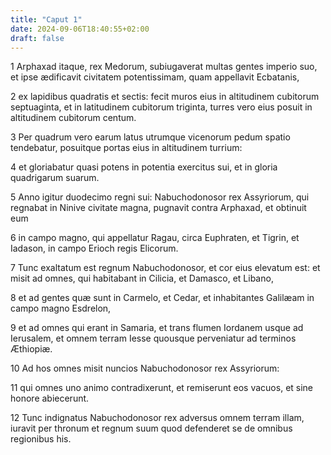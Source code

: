 ```yaml
---
title: "Caput 1"
date: 2024-09-06T18:40:55+02:00
draft: false
---
```




1 Arphaxad itaque, rex Medorum, subiugaverat multas gentes imperio suo, et ipse ædificavit civitatem potentissimam, quam appellavit Ecbatanis,

2 ex lapidibus quadratis et sectis: fecit muros eius in altitudinem cubitorum septuaginta, et in latitudinem cubitorum triginta, turres vero eius posuit in altitudinem cubitorum centum.

3 Per quadrum vero earum latus utrumque vicenorum pedum spatio tendebatur, posuitque portas eius in altitudinem turrium:

4 et gloriabatur quasi potens in potentia exercitus sui, et in gloria quadrigarum suarum.

5 Anno igitur duodecimo regni sui: Nabuchodonosor rex Assyriorum, qui regnabat in Ninive civitate magna, pugnavit contra Arphaxad, et obtinuit eum

6 in campo magno, qui appellatur Ragau, circa Euphraten, et Tigrin, et Iadason, in campo Erioch regis Elicorum.

7 Tunc exaltatum est regnum Nabuchodonosor, et cor eius elevatum est: et misit ad omnes, qui habitabant in Cilicia, et Damasco, et Libano,

8 et ad gentes quæ sunt in Carmelo, et Cedar, et inhabitantes Galilæam in campo magno Esdrelon,

9 et ad omnes qui erant in Samaria, et trans flumen Iordanem usque ad Ierusalem, et omnem terram Iesse quousque perveniatur ad terminos Æthiopiæ.

10 Ad hos omnes misit nuncios Nabuchodonosor rex Assyriorum:

11 qui omnes uno animo contradixerunt, et remiserunt eos vacuos, et sine honore abiecerunt.

12 Tunc indignatus Nabuchodonosor rex adversus omnem terram illam, iuravit per thronum et regnum suum quod defenderet se de omnibus regionibus his.


